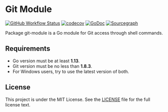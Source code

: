 # Git Module 

[![GitHub Workflow Status](https://img.shields.io/github/workflow/status/gogs/git-module/Go?logo=github&style=for-the-badge)](https://github.com/gogs/git-module/actions?query=workflow%3AGo)
[![codecov](https://img.shields.io/codecov/c/github/gogs/git-module/master?logo=codecov&style=for-the-badge)](https://codecov.io/gh/gogs/git-module)
[![GoDoc](https://img.shields.io/badge/GoDoc-Reference-blue?style=for-the-badge&logo=go)](https://pkg.go.dev/github.com/gogs/git-module?tab=doc)
[![Sourcegraph](https://img.shields.io/badge/view%20on-Sourcegraph-brightgreen.svg?style=for-the-badge&logo=sourcegraph)](https://sourcegraph.com/github.com/gogs/git-module)

Package git-module is a Go module for Git access through shell commands.

## Requirements

- Go version must be at least **1.13**.
- Git version must be no less than **1.8.3**.
- For Windows users, try to use the latest version of both.

## License

This project is under the MIT License. See the [LICENSE](LICENSE) file for the full license text.
